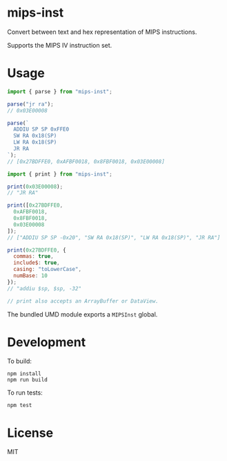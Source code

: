 mips-inst
=========

Convert between text and hex representation of MIPS instructions.

Supports the MIPS IV instruction set.

Usage
=====

```javascript
import { parse } from "mips-inst";

parse("jr ra");
// 0x03E00008

parse(`
  ADDIU SP SP 0xFFE0
  SW RA 0x18(SP)
  LW RA 0x18(SP)
  JR RA
`);
// [0x27BDFFE0, 0xAFBF0018, 0x8FBF0018, 0x03E00008]
```

```javascript
import { print } from "mips-inst";

print(0x03E00008);
// "JR RA"

print([0x27BDFFE0,
  0xAFBF0018,
  0x8FBF0018,
  0x03E00008
]);
// ["ADDIU SP SP -0x20", "SW RA 0x18(SP)", "LW RA 0x18(SP)", "JR RA"]

print(0x27BDFFE0, {
  commas: true,
  include$: true,
  casing: "toLowerCase",
  numBase: 10
});
// "addiu $sp, $sp, -32"

// print also accepts an ArrayBuffer or DataView.
```

The bundled UMD module exports a `MIPSInst` global.

Development
===========

To build:
```
npm install
npm run build
```

To run tests:
```
npm test
```

License
=======

MIT
